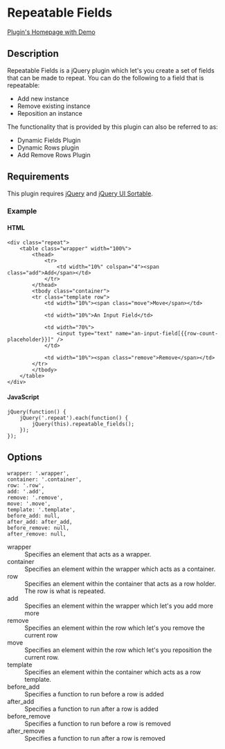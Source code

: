 # Repeatable Fields

[Plugin's Homepage with Demo](http://www.rhyzz.com/repeatable-fields.html)

## Description

Repeatable Fields is a jQuery plugin which let's you create a set of fields that can be made to repeat. You can do the following to a field that is repeatable:

* Add new instance
* Remove existing instance
* Reposition an instance

The functionality that is provided by this plugin can also be referred to as:

* Dynamic Fields Plugin
* Dynamic Rows plugin
* Add Remove Rows Plugin

## Requirements

This plugin requires [jQuery](http://jquery.com/) and [jQuery UI Sortable](https://jqueryui.com/sortable/).

### Example

#### HTML

    <div class="repeat">
    	<table class="wrapper" width="100%">
    		<thead>
    			<tr>
					<td width="10%" colspan="4"><span class="add">Add</span></td>
    			</tr>
    		</thead>
    		<tbody class="container">
    		<tr class="template row">
    			<td width="10%"><span class="move">Move</span></td>
    	
    			<td width="10%">An Input Field</td>
    			
    			<td width="70%">
    				<input type="text" name="an-input-field[{{row-count-placeholder}}]" />
    			</td>
    			
    			<td width="10%"><span class="remove">Remove</span></td>
    		</tr>
    		</tbody>
    	</table>
    </div>

#### JavaScript

    jQuery(function() {
    	jQuery('.repeat').each(function() {
    		jQuery(this).repeatable_fields();
    	});
    });

## Options

```
wrapper: '.wrapper',
container: '.container',
row: '.row',
add: '.add',
remove: '.remove',
move: '.move',
template: '.template',
before_add: null,
after_add: after_add,
before_remove: null,
after_remove: null,
```

<dl>
<dt>wrapper</dt>
<dd>Specifies an element that acts as a wrapper.</dd>

<dt>container</dt>
<dd>Specifies an element within the wrapper which acts as a container.</dd>

<dt>row</dt>
<dd>Specifies an element within the container that acts as a row holder. The row is what is repeated.</dd>

<dt>add</dt>
<dd>Specifies an element within the wrapper which let's you add more more</dd>

<dt>remove</dt>
<dd>Specifies an element within the row which let's you remove the current row</dd>

<dt>move</dt>
<dd>Specifies an element within the row which let's you reposition the current row.</dd>

<dt>template</dt>
<dd>Specifies an element within the container which acts as a row template.</dd>

<dt>before_add</dt>
<dd>Specifies a function to run before a row is added</dd>

<dt>after_add</dt>
<dd>Specifies a function to run after a row is added</dd>

<dt>before_remove</dt>
<dd>Specifies a function to run before a row is removed</dd>

<dt>after_remove</dt>
<dd>Specifies a function to run after a row is removed</dd>
</dl>
